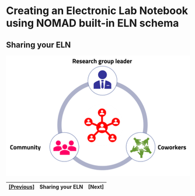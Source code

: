 # Creating an Electronic Lab Notebook using NOMAD built-in ELN schema

## **Sharing your ELN**

![Alt text](../images/Overview/5.png)

| [[Previous]](5D_2_experiments_ELN.md) |   Sharing your ELN| [Next]
|------------|-----------|-------|